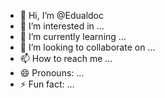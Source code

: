 - 👋 Hi, I’m @Edualdoc
- 👀 I’m interested in ...
- 🌱 I’m currently learning ...
- 💞️ I’m looking to collaborate on ...
- 📫 How to reach me ...
- 😄 Pronouns: ...
- ⚡ Fun fact: ...

<!---
Edualdoc/Edualdoc is a ✨ special ✨ repository because its `README.md` (this file) appears on your GitHub profile.
You can click the Preview link to take a look at your changes.
--->
